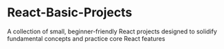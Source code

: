 # React-Basic-Projects
A collection of small, beginner-friendly React projects designed to solidify fundamental concepts and practice core React features
